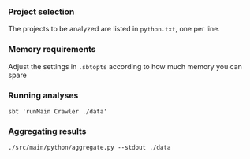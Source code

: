 ### Project selection

The projects to be analyzed are listed in `python.txt`, one per line.

### Memory requirements

Adjust the settings in `.sbtopts` according to how much memory you can spare

### Running analyses

```
sbt 'runMain Crawler ./data'
```
### Aggregating results

```
./src/main/python/aggregate.py --stdout ./data
```

